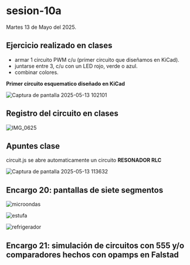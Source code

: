 # sesion-10a

Martes 13 de Mayo del 2025.

## Ejercicio realizado en clases

- armar 1 circuito PWM c/u (primer circuito que diseñamos en KiCad).
- juntarse entre 3, c/u con un LED rojo, verde o azul.
- combinar colores.

**Primer circuito esquematico diseñado en KiCad**

![Captura de pantalla 2025-05-13 102101](https://github.com/user-attachments/assets/80ecb753-1fb9-4ef6-8655-faa2e7bb79f8)

## Registro del circuito en clases

![IMG_0625](https://github.com/user-attachments/assets/e1c2bc35-d3e3-47fe-aac5-f783f76c3685)

## Apuntes clase

circuit.js se abre automaticamente un circuito **RESONADOR RLC**

![Captura de pantalla 2025-05-13 113632](https://github.com/user-attachments/assets/f8d95411-2fac-48d0-8b64-ab463b18dc47)

## Encargo 20: pantallas de siete segmentos

![microondas](https://github.com/user-attachments/assets/54ea0c68-101b-452b-b36a-8ba4e1f35fbd)

![estufa](https://github.com/user-attachments/assets/4624c423-3ebd-4dcb-a969-b331d8c37057)

![refrigerador](https://github.com/user-attachments/assets/1ef3db1c-50c6-4e8b-b843-11bf0ad2b3c8)

## Encargo 21: simulación de circuitos con 555 y/o comparadores hechos con opamps en Falstad


